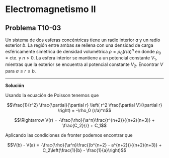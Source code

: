 # Electromagnetismo II
## Problema T10-03

Un sistema de dos esferas concéntricas tiene un radio interior $`a`$ y un
radio exterior $`b`$. La región entre ambas se rellena con una densidad de
carga esféricamente simétrica de densidad volumétrica $`\rho = \rho_0 (r/a)^n`$
en donde $`\rho_0 = \text{cte.}`$ y $`n > 0`$. La esfera interior se
mantiene a un potencial constante $`V_1`$, mientras que la exterior se
encuentra al potencial constante $`V_2`$. Encontrar $`V`$ para
$`a\leq r \leq b`$.

---

**Solución**

Usando la ecuación de Poisson tenemos que

```math
\frac{1}{r^2} \frac{\partial}{\partial r} \left(
r^2 \frac{\partial V}{\partial r}
\right)
=
-\rho_0 (r/a)^n
```

```math
\Rightarrow
V(r) = -\frac{\rho}{\a^n}\frac{r^{n+2}}{(n+2)(n+3)}
+ \frac{C_2}{r} + C_1
```

Aplicando las condiciones de fronter podemos encontrar que

```math
V(b) - V(a)
= -\frac{\rho}{\a^n}\frac{(b^{n+2} - a^{n+2})}{(n+2)(n+3)}
+ C_2\left(\frac{1}{b} - \frac{1}{a}\right)
```
